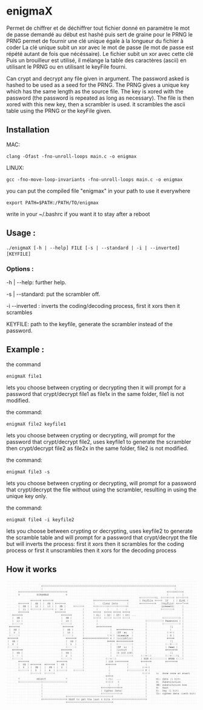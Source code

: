enigmaX
=====
Permet de chiffrer et de déchiffrer tout fichier donné en paramètre le mot de passe demandé au début est hashé puis sert de graine pour le PRNG le PRNG permet de fournir une clé unique égale à la longueur du fichier à coder La clé unique subit un xor avec le mot de passe (le mot de passe est répété autant de fois que nécéssaire). Le fichier subit un xor avec cette clé Puis un brouilleur est utilisé, il mélange la table des caractères (ascii) en utilisant le PRNG ou en utilisant le keyFile fourni.

Can crypt and decrypt any file given in argument. The password asked is hashed to be used as a seed for the PRNG. The PRNG gives a unique key which has the same length as the source file. The key is xored with the password (the password is repeated as long as necessary). The file is then xored with this new key, then a scrambler is used. it scrambles the ascii table using the PRNG or the keyFile given.


## Installation
MAC:
```
clang -Ofast -fno-unroll-loops main.c -o enigmax
```

LINUX:
```
gcc -fno-move-loop-invariants -fno-unroll-loops main.c -o enigmax
```

you can put the compiled file "enigmax" in your path to use it everywhere
```
export PATH=$PATH:/PATH/TO/enigmax
```
write in your ~/.bashrc if you want it to stay after a reboot

## Usage :

```
./enigmaX [-h | --help] FILE [-s | --standard | -i | --inverted] [KEYFILE]
```

### Options :

-h | --help:
  further help.
  
-s | --standard:
  put the scrambler off.

-i --inverted :
  inverts the coding/decoding process, first it xors then it scrambles
  
KEYFILE:
  path to the keyfile, generate the scrambler instead of the password.


## Example :

the command 

```
enigmaX file1
```

lets you choose between crypting or decrypting then it will prompt for a password that crypt/decrypt file1 as file1x in the same folder, file1 is not modified.

the command:

```
enigmaX file2 keyfile1
```

lets you choose between crypting or decrypting, will prompt for the password that crypt/decrypt file2, uses keyfile1 to generate the scrambler then crypt/decrypt file2 as file2x in the same folder, file2 is not modified.

the command:

```
enigmaX file3 -s
```

lets you choose between crypting or decrypting, will prompt for a password that crypt/decrypt the file without using the scrambler, resulting in using the unique key only.

the command:

```
enigmaX file4 -i keyfile2
```

lets you choose between crypting or decrypting, uses keyfile2 to generate the scramble table and will prompt for a password that crypt/decrypt the file but will inverts the process: first it xors then it scrambles for the coding process or first it unscrambles then it xors for the decoding process

## How it works

![representation](representation.PNG "Graphical Representation")